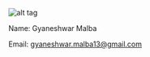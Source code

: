 ![alt tag](https://avatars2.githubusercontent.com/u/21207362?v=3&s=460)

Name: Gyaneshwar Malba

Email: gyaneshwar.malba13@gmail.com
